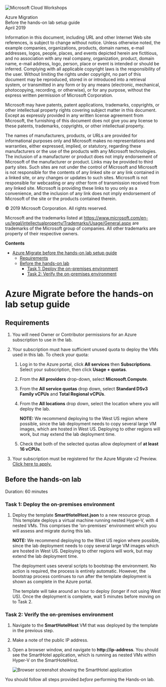![](https://github.com/Microsoft/MCW-Template-Cloud-Workshop/raw/master/Media/ms-cloud-workshop.png "Microsoft Cloud Workshops")

<div class="MCWHeader1">
Azure Migration
</div>

<div class="MCWHeader2">
Before the hands-on lab setup guide
</div>

<div class="MCWHeader3">
April 2019
</div>

Information in this document, including URL and other Internet Web site references, is subject to change without notice. Unless otherwise noted, the example companies, organizations, products, domain names, e-mail addresses, logos, people, places, and events depicted herein are fictitious, and no association with any real company, organization, product, domain name, e-mail address, logo, person, place or event is intended or should be inferred. Complying with all applicable copyright laws is the responsibility of the user. Without limiting the rights under copyright, no part of this document may be reproduced, stored in or introduced into a retrieval system, or transmitted in any form or by any means (electronic, mechanical, photocopying, recording, or otherwise), or for any purpose, without the express written permission of Microsoft Corporation.

Microsoft may have patents, patent applications, trademarks, copyrights, or other intellectual property rights covering subject matter in this document. Except as expressly provided in any written license agreement from Microsoft, the furnishing of this document does not give you any license to these patents, trademarks, copyrights, or other intellectual property.

The names of manufacturers, products, or URLs are provided for informational purposes only and Microsoft makes no representations and warranties, either expressed, implied, or statutory, regarding these manufacturers or the use of the products with any Microsoft technologies. The inclusion of a manufacturer or product does not imply endorsement of Microsoft of the manufacturer or product. Links may be provided to third party sites. Such sites are not under the control of Microsoft and Microsoft is not responsible for the contents of any linked site or any link contained in a linked site, or any changes or updates to such sites. Microsoft is not responsible for webcasting or any other form of transmission received from any linked site. Microsoft is providing these links to you only as a convenience, and the inclusion of any link does not imply endorsement of Microsoft of the site or the products contained therein.

© 2019 Microsoft Corporation. All rights reserved.

Microsoft and the trademarks listed at <https://www.microsoft.com/en-us/legal/intellectualproperty/Trademarks/Usage/General.aspx> are trademarks of the Microsoft group of companies. All other trademarks are property of their respective owners.

**Contents**

<!-- TOC -->

- [Azure Migrate before the hands-on lab setup guide](#azure-migrate-before-the-hands-on-lab-setup-guide)
  - [Requirements](#requirements)
  - [Before the hands-on lab](#before-the-hands-on-lab)
    - [Task 1: Deploy the on-premises environment](#task-1-deploy-the-on-premises-environment)
    - [Task 2: Verify the on-premises environment](#task-2-verify-the-on-premises-environment)

<!-- /TOC -->

# Azure Migrate before the hands-on lab setup guide 

## Requirements

1.  You will need Owner or Contributor permissions for an Azure subscription to use in the lab.

2.  Your subscription must have sufficient unused quota to deploy the VMs used in this lab. To check your quota:
    1.  Log in to the Azure portal, click **All services** then **Subscriptions**. Select your subscription, then click **Usage + quotas**.
    2.  From the **All providers** drop-down, select **Microsoft.Compute**.
    3.  From the **All service quotas** drop down, select **Standard DSv3 Family vCPUs** and **Total Regional vCPUs**.
    4.  From the **All locations** drop down, select the location where you will deploy the lab.
   
        **NOTE:** We recommend deploying to the West US region where possible, since the lab deployment needs to copy several large VM images, which are hosted in West US. Deploying to other regions will work, but may extend the lab deployment time.

    5.  Check that both of the selected quotas allow deployment of **at least 16 vCPUs**.

3.  Your subscription must be registered for the Azure Migrate v2 Preview.  [Click here to apply.](https://forms.office.com/Pages/ResponsePage.aspx?id=v4j5cvGGr0GRqy180BHbR3jsP9XEFE1ClBlDcwuVgRZUODNERjNTVjJSUVRBVllMNzhRVDFESVozRS4u)

## Before the hands-on lab

Duration: 60 minutes

### Task 1: Deploy the on-premises environment

1.  Deploy the template **SmartHotelHost.json** to a new resource group. This template deploys a virtual machine running nested Hyper-V, with 4 nested VMs. This comprises the 'on-premises' environment which you will assess and migrate during this lab.

    **NOTE:** We recommend deploying to the West US region where possible, since the lab deployment needs to copy several large VM images which are hosted in West US. Deploying to other regions will work, but may extend the lab deployment time.

    The deployment uses several scripts to bootstrap the environment. No action is required, the process is entirely automatic. However, the bootstrap process continues to run after the template deployment is shown as complete in the Azure portal.

    The template will take around an hour to deploy (longer if not using West US). Once the deployment is complete, wait 5 minutes before moving on to Task 2.

### Task 2: Verify the on-premises environment

1.  Navigate to the **SmartHotelHost** VM that was deployed by the template in the previous step.
   
2.  Make a note of the public IP address.

3.  Open a browser window, and navigate to **http://ip-address**. You should see the SmartHotel application, which is running as nested VMs within Hyper-V on the SmartHotelHost.

    ![Browser screenshot showing the SmartHotel application](/Images/BeforeTheHOL/SmartHotel.png)

You should follow all steps provided *before* performing the Hands-on lab.

